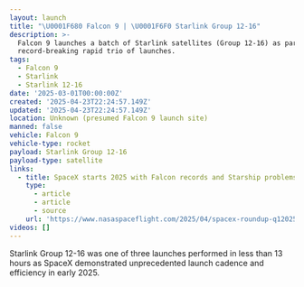 ```yaml
---
layout: launch
title: "\U0001F680 Falcon 9 | \U0001F6F0 Starlink Group 12-16"
description: >-
  Falcon 9 launches a batch of Starlink satellites (Group 12-16) as part of a
  record-breaking rapid trio of launches.
tags:
  - Falcon 9
  - Starlink
  - Starlink 12-16
date: '2025-03-01T00:00:00Z'
created: '2025-04-23T22:24:57.149Z'
updated: '2025-04-23T22:24:57.149Z'
location: Unknown (presumed Falcon 9 launch site)
manned: false
vehicle: Falcon 9
vehicle-type: rocket
payload: Starlink Group 12-16
payload-type: satellite
links:
  - title: SpaceX starts 2025 with Falcon records and Starship problems
    type:
      - article
      - article
      - source
    url: 'https://www.nasaspaceflight.com/2025/04/spacex-roundup-q12025/'
videos: []
---
```

Starlink Group 12-16 was one of three launches performed in less than 13 hours as SpaceX demonstrated unprecedented launch cadence and efficiency in early 2025.
